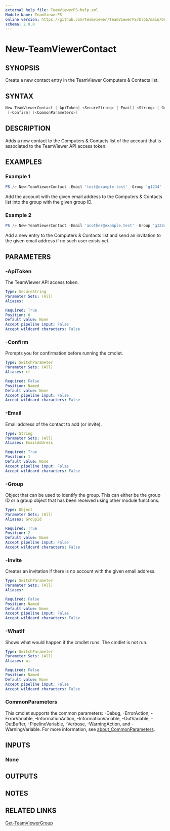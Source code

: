 ```yaml
---
external help file: TeamViewerPS-help.xml
Module Name: TeamViewerPS
online version: https://github.com/teamviewer/TeamViewerPS/blob/main/Docs/Cmdlets_help/New-TeamViewerContact.md
schema: 2.0.0
---
```


# New-TeamViewerContact

## SYNOPSIS

Create a new contact entry in the TeamViewer Computers & Contacts list.

## SYNTAX

```powershell
New-TeamViewerContact [-ApiToken] <SecureString> [-Email] <String> [-Group] <Object> [-Invite] [-WhatIf]
 [-Confirm] [<CommonParameters>]
```

## DESCRIPTION

Adds a new contact to the Computers & Contacts list of the account that is
associated to the TeamViewer API access token. 

## EXAMPLES

### Example 1

```powershell
PS /> New-TeamViewerContact -Email 'test@example.test' -Group 'g1234'
```

Add the account with the given email address to the Computers & Contacts list
into the group with the given group ID.

### Example 2

```powershell
PS /> New-TeamViewerContact -Email 'another@example.test' -Group 'g1234' -Invite
```

Add a new entry to the Computers & Contacts list and send an invitation to the
given email address if no such user exists yet.

## PARAMETERS

### -ApiToken

The TeamViewer API access token.

```yaml
Type: SecureString
Parameter Sets: (All)
Aliases:

Required: True
Position: 0
Default value: None
Accept pipeline input: False
Accept wildcard characters: False
```

### -Confirm

Prompts you for confirmation before running the cmdlet.

```yaml
Type: SwitchParameter
Parameter Sets: (All)
Aliases: cf

Required: False
Position: Named
Default value: None
Accept pipeline input: False
Accept wildcard characters: False
```

### -Email

Email address of the contact to add (or invite).

```yaml
Type: String
Parameter Sets: (All)
Aliases: EmailAddress

Required: True
Position: 1
Default value: None
Accept pipeline input: False
Accept wildcard characters: False
```

### -Group

Object that can be used to identify the group.
This can either be the group ID or a group object that has been received using
other module functions.

```yaml
Type: Object
Parameter Sets: (All)
Aliases: GroupId

Required: True
Position: 2
Default value: None
Accept pipeline input: False
Accept wildcard characters: False
```

### -Invite

Creates an invitation if there is no account with the given email address.

```yaml
Type: SwitchParameter
Parameter Sets: (All)
Aliases:

Required: False
Position: Named
Default value: None
Accept pipeline input: False
Accept wildcard characters: False
```

### -WhatIf

Shows what would happen if the cmdlet runs.
The cmdlet is not run.

```yaml
Type: SwitchParameter
Parameter Sets: (All)
Aliases: wi

Required: False
Position: Named
Default value: None
Accept pipeline input: False
Accept wildcard characters: False
```

### CommonParameters

This cmdlet supports the common parameters: -Debug, -ErrorAction, -ErrorVariable, -InformationAction, -InformationVariable, -OutVariable, -OutBuffer, -PipelineVariable, -Verbose, -WarningAction, and -WarningVariable. For more information, see [about_CommonParameters](http://go.microsoft.com/fwlink/?LinkID=113216).

## INPUTS

### None

## OUTPUTS

## NOTES

## RELATED LINKS

[Get-TeamViewerGroup](Get-TeamViewerGroup.md)
